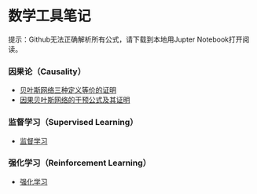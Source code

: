 # 数学工具笔记

提示：Github无法正确解析所有公式，请下载到本地用Jupter Notebook打开阅读。

### 因果论（Causality）
* [贝叶斯网络三种定义等价的证明](https://github.com/xzl524/technical_notebooks/blob/master/bn_equivalent_definition.ipynb)
* [因果贝叶斯网络的干预公式及其证明](https://github.com/xzl524/technical_notebooks/blob/master/calculus_of_intervention.ipynb)

### 监督学习（Supervised Learning）
* [监督学习](https://github.com/xzl524/technical_notebooks/blob/master/supervised_learning.ipynb)

### 强化学习（Reinforcement Learning）
* [强化学习](https://github.com/xzl524/technical_notebooks/blob/master/reinforcement_learning.ipynb)